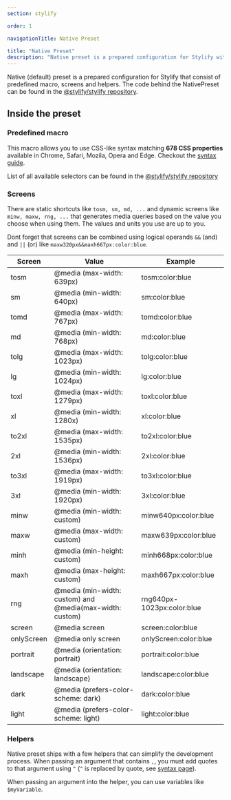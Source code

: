 ```yaml
---
section: stylify

order: 1

navigationTitle: Native Preset

title: "Native Preset"
description: "Native preset is a prepared configuration for Stylify with 678 selector types you can use."
---
```


Native (default) preset is a prepared configuration for Stylify that consist of predefined macro, screens and helpers.
The code behind the NativePreset can be found in the <a href="https://github.com/stylify/packages/blob/master/packages/stylify/src/Compiler/defaultPreset.ts" target="_blank" rel="noopener">@stylify/stylify repository</a>.

## Inside the preset

### Predefined macro
This macro allows you to use CSS-like syntax matching **678 CSS properties** available in Chrome, Safari, Mozila, Opera and Edge.
Checkout the [syntax guide](/docs/stylify/compiler#syntax).

List of all available selectors can be found in the <a href="https://github.com/stylify/packages/tree/master/packages/stylify/tools/default-preset-generator/lists" target="_blank" rel="noopener">@stylify/stylify repository</a>

### Screens
There are static shortcuts like `tosm, sm, md, ...` and dynamic screens like `minw, maxw, rng, ...` that generates media queries based on the value you choose when using them. The values and units you use are up to you.

Dont forget that screens can be combined using logical operands `&&` (and) and `||` (or) like `maxw320px&&maxh667px:color:blue`.

<div class="max-width:100% overflow:auto">

<!-- stylify-ignore -->

| Screen     | Value                                                        | Example                    |
|------------|--------------------------------------------------------------|----------------------------|
| tosm       | @media (max-width: 639px)                                    | tosm:color:blue            |
| sm         | @media (min-width: 640px)                                    | sm:color:blue              |
| tomd       | @media (max-width: 767px)                                    | tomd:color:blue            |
| md         | @media (min-width: 768px)                                    | md:color:blue              |
| tolg       | @media (max-width: 1023px)                                   | tolg:color:blue            |
| lg         | @media (min-width: 1024px)                                   | lg:color:blue              |
| toxl       | @media (max-width: 1279px)                                   | toxl:color:blue            |
| xl         | @media (min-width: 1280x)                                    | xl:color:blue              |
| to2xl      | @media (max-width: 1535px)                                   | to2xl:color:blue           |
| 2xl        | @media (min-width: 1536px)                                   | 2xl:color:blue             |
| to3xl      | @media (max-width: 1919px)                                   | to3xl:color:blue           |
| 3xl        | @media (min-width: 1920px)                                   | 3xl:color:blue             |
| minw       | @media (min-width: custom)                                   | minw640px:color:blue       |
| maxw       | @media (max-width: custom)                                   | maxw639px:color:blue       |
| minh       | @media (min-height: custom)                                  | minh668px:color:blue       |
| maxh       | @media (max-height: custom)                                  | maxh667px:color:blue       |
| rng        | @media (min-width: custom) and @media(max-width: custom)     | rng640px-1023px:color:blue |
| screen     | @media screen                                                | screen:color:blue          |
| onlyScreen | @media only screen                                           | onlyScreen:color:blue      |
| portrait   | @media (orientation: portrait)                               | portrait:color:blue        |
| landscape  | @media (orientation: landscape)                              | landscape:color:blue       |
| dark       | @media (prefers-color-scheme: dark)                          | dark:color:blue            |
| light      | @media (prefers-color-scheme: light)                         | light:color:blue           |

<!-- /stylify-ignore -->
</div>


<docs-section>
<template #description>

### Sorting
Screens are automaticaly sorted. The sorting function can be changed (see [configuration](/docs/stylify/compiler#compilation-result)).

<note><template>
**asc** - from smallest to largest, mobile first approach<br>
**desc** - from largest to smallest, desktop first approach
</template></note>

</template>
<template #code>

- without media query
- min-width => asc
- min-height => asc
- max-width => desc
- max-height => desc
- min-device-width => asc
- min-device-height => asc
- max-device-width => desc
- max-device-height => desc
- light mode => according to above
- dark mode => according to above
- print => according to above
- others

</template>
</docs-section>

### Helpers
Native preset ships with a few helpers that can simplify the development process.
When passing an argument that contains `,`, you must add quotes to that argument using `^` (`^` is replaced by quote, see [syntax page](/docs/stylify/compiler#quotes)).

When passing an argument into the helper, you can use variables like `$myVariable`.

<docs-section>
<template #description>

#### Lighten color
This helper expects a color in a hex or rgb format and and makes the color lighter. The color is returned in a hex format.

</template>
<template #code>

```txt
color:lighten($myColor,10)
color:lighten(#222,10)
color:lighten(^rgb(0,0,0)^,10)
```

</template>
</docs-section>

<docs-section>
<template #description>

#### Darken color
This helper expects a color in a hex or rgb format and and makes the color darker. The color is returned in a hex format.

</template>
<template #code>

```txt
color:darken(#eee,10)
color:darken(^rgb(255,255,255)^,10)
```

</template>
</docs-section>

<docs-section>
<template #description>

#### Color to RGB
This helper expects a color in a hex or rgb format. It returns in the rgb format. If alpha canal is passed as second argument, it returns the rgba format.

</template>
<template #code>

```txt
color:colorToRgb(#000) => is converted into rgba(0, 0, 0);
color:colorToRgb(#000,0.1) => is converted into rgba(0, 0, 0, 0.1)
color:colorToRgb(^rgb(0,0,0)^,0.1) => is converted into rgba(0, 0, 0, 0.1)
```

</template>
</docs-section>

